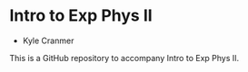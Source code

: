 # Intro to Exp Phys II

* Kyle Cranmer 


This is a GitHub repository to accompany Intro to Exp Phys II.
